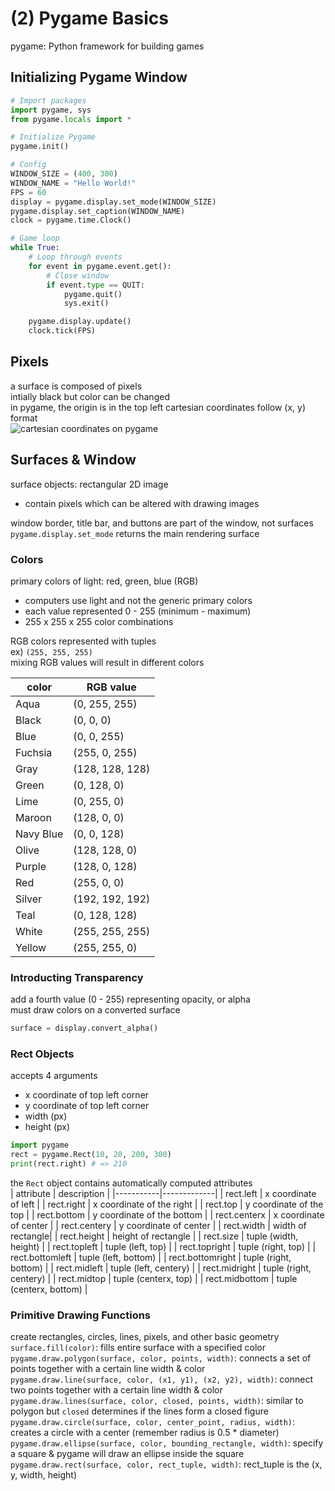 # (2) Pygame Basics
pygame: Python framework for building games  

## Initializing Pygame Window
```py
# Import packages
import pygame, sys
from pygame.locals import * 

# Initialize Pygame
pygame.init()

# Config
WINDOW_SIZE = (400, 300)
WINDOW_NAME = "Hello World!"
FPS = 60
display = pygame.display.set_mode(WINDOW_SIZE)
pygame.display.set_caption(WINDOW_NAME)
clock = pygame.time.Clock()

# Game loop
while True:
    # Loop through events
    for event in pygame.event.get():
        # Close window
        if event.type == QUIT:
            pygame.quit()
            sys.exit()

    pygame.display.update()
    clock.tick(FPS)
```

## Pixels
a surface is composed of pixels   
intially black but color can be changed  
in pygame, the origin is in the top left
cartesian coordinates follow (x, y) format  
![cartesian coordinates on pygame](https://inventwithpython.com/pygame/chapter2_files/image004.png)

## Surfaces & Window
surface objects: rectangular 2D image  
* contain pixels which can be altered with drawing images

window border, title bar, and buttons are part of the window, not surfaces  
`pygame.display.set_mode` returns the main rendering surface  

### Colors
primary colors of light: red, green, blue (RGB)
* computers use light and not the generic primary colors
* each value represented 0 - 255 (minimum - maximum)
* 255 x 255 x 255 color combinations

RGB colors represented with tuples  
ex) `(255, 255, 255)`  
mixing RGB values will result in different colors

| color     | RGB value       |
|-----------|-----------------|  
| Aqua      | (0, 255, 255)   |
| Black     | (0, 0, 0)       |
| Blue      | (0, 0, 255)     |
| Fuchsia   | (255, 0, 255)   |
| Gray      | (128, 128, 128) |
| Green     | (0, 128, 0)     |
| Lime      | (0, 255, 0)     |
| Maroon    | (128, 0, 0)     |
| Navy Blue | (0, 0, 128)     |
| Olive     | (128, 128, 0)   |
| Purple    | (128, 0, 128)   |
| Red       | (255, 0, 0)     |
| Silver    | (192, 192, 192) |
| Teal      | (0, 128, 128)   |
| White     | (255, 255, 255) |
| Yellow    | (255, 255, 0)   |

### Introducting Transparency
add a fourth value (0 - 255) representing opacity, or alpha  
must draw colors on a converted surface
```py
surface = display.convert_alpha()
```

### Rect Objects
accepts 4 arguments  
- x coordinate of top left corner
- y coordinate of top left corner
- width (px)
- height (px)

```py
import pygame
rect = pygame.Rect(10, 20, 200, 300)
print(rect.right) # => 210
```

the `Rect` object contains automatically computed attributes  
| attribute | description |
|-----------|-------------|
| rect.left | x coordinate of left |
| rect.right | x coordinate of the right |
| rect.top | y coordinate of the top |
| rect.bottom | y coordinate of the bottom |
| rect.centerx | x coordinate of center |
| rect.centery | y coordinate of center |
| rect.width | width of rectangle|
| rect.height | height of rectangle |
| rect.size | tuple (width, height) |
| rect.topleft | tuple (left, top) |
| rect.topright | tuple (right, top) |
| rect.bottomleft | tuple (left, bottom) |
| rect.bottomright | tuple (right, bottom) |
| rect.midleft | tuple (left, centery) |
| rect.midright | tuple (right, centery) |
| rect.midtop | tuple (centerx, top) |
| rect.midbottom | tuple (centerx, bottom) |

### Primitive Drawing Functions 
create rectangles, circles, lines, pixels, and other basic geometry  
`surface.fill(color)`: fills entire surface with a specified color  
`pygame.draw.polygon(surface, color, points, width)`: connects a set of points together with a certain line width & color  
`pygame.draw.line(surface, color, (x1, y1), (x2, y2), width)`: connect two points together with a certain line width & color  
`pygame.draw.lines(surface, color, closed, points, width)`: similar to polygon but `closed` determines if the lines form a closed figure  
`pygame.draw.circle(surface, color, center_point, radius, width)`: creates a circle with a center (remember radius is 0.5 * diameter)  
`pygame.draw.ellipse(surface, color, bounding_rectangle, width)`: specify a square & pygame will draw an ellipse inside the square  
`pygame.draw.rect(surface, color, rect_tuple, width)`: rect_tuple is the (x, y, width, height)  

